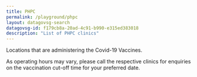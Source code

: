 ```yaml
---
title: PHPC
permalink: /playground/phpc
layout: datagovsg-search
datagovsg-id: f179cb8a-20ad-4c91-b990-e315ed383018
description: "List of PHPC clinics"
---
```


Locations that are administering the Covid-19 Vaccines.

As operating hours may vary, please call the respective clinics for enquiries on the vaccination cut-off time for your preferred date.

